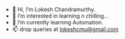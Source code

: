 - 👋 Hi, I’m Lokesh Chandramurthy.
- 👀 I’m interested in learning n chilling...
- 🌱 I’m currently learning Automation.
- 📫 drop queries at lokeshcmu@gmail.com

<!---
MechieTech7/MechieTech7 is a ✨ special ✨ repository because its `README.md` (this file) appears on your GitHub profile.
You can click the Preview link to take a look at your changes.
--->
